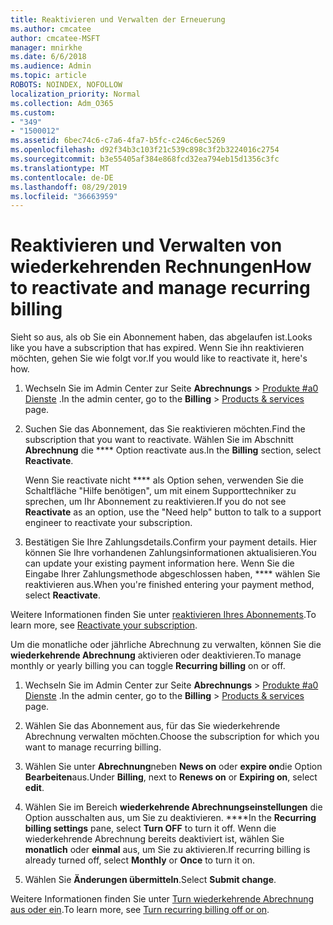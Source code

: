 ```yaml
---
title: Reaktivieren und Verwalten der Erneuerung
ms.author: cmcatee
author: cmcatee-MSFT
manager: mnirkhe
ms.date: 6/6/2018
ms.audience: Admin
ms.topic: article
ROBOTS: NOINDEX, NOFOLLOW
localization_priority: Normal
ms.collection: Adm_O365
ms.custom:
- "349"
- "1500012"
ms.assetid: 6bec74c6-c7a6-4fa7-b5fc-c246c6ec5269
ms.openlocfilehash: d92f34b3c103f21c539c898c3f2b3224016c2754
ms.sourcegitcommit: b3e55405af384e868fcd32ea794eb15d1356c3fc
ms.translationtype: MT
ms.contentlocale: de-DE
ms.lasthandoff: 08/29/2019
ms.locfileid: "36663959"
---
```

# <a name="how-to-reactivate-and-manage-recurring-billing"></a><span data-ttu-id="14d2d-102">Reaktivieren und Verwalten von wiederkehrenden Rechnungen</span><span class="sxs-lookup"><span data-stu-id="14d2d-102">How to reactivate and manage recurring billing</span></span>

<span data-ttu-id="14d2d-103">Sieht so aus, als ob Sie ein Abonnement haben, das abgelaufen ist.</span><span class="sxs-lookup"><span data-stu-id="14d2d-103">Looks like you have a subscription that has expired.</span></span> <span data-ttu-id="14d2d-104">Wenn Sie ihn reaktivieren möchten, gehen Sie wie folgt vor.</span><span class="sxs-lookup"><span data-stu-id="14d2d-104">If you would like to reactivate it, here's how.</span></span>
  
1. <span data-ttu-id="14d2d-105">Wechseln Sie im Admin Center zur Seite **Abrechnungs** \> [Produkte #a0 Dienste](https://go.microsoft.com/fwlink/p/?linkid=842054) .</span><span class="sxs-lookup"><span data-stu-id="14d2d-105">In the admin center, go to the **Billing** \> [Products & services](https://go.microsoft.com/fwlink/p/?linkid=842054) page.</span></span>

2. <span data-ttu-id="14d2d-106">Suchen Sie das Abonnement, das Sie reaktivieren möchten.</span><span class="sxs-lookup"><span data-stu-id="14d2d-106">Find the subscription that you want to reactivate.</span></span> <span data-ttu-id="14d2d-107">Wählen Sie im Abschnitt **Abrechnung** die \*\*\*\* Option reactivate aus.</span><span class="sxs-lookup"><span data-stu-id="14d2d-107">In the **Billing** section, select  **Reactivate**.</span></span>

    <span data-ttu-id="14d2d-108">Wenn Sie reactivate nicht \*\*\*\* als Option sehen, verwenden Sie die Schaltfläche "Hilfe benötigen", um mit einem Supporttechniker zu sprechen, um Ihr Abonnement zu reaktivieren.</span><span class="sxs-lookup"><span data-stu-id="14d2d-108">If you do not see **Reactivate** as an option, use the "Need help" button to talk to a support engineer to reactivate your subscription.</span></span>

3. <span data-ttu-id="14d2d-109">Bestätigen Sie Ihre Zahlungsdetails.</span><span class="sxs-lookup"><span data-stu-id="14d2d-109">Confirm your payment details.</span></span> <span data-ttu-id="14d2d-110">Hier können Sie Ihre vorhandenen Zahlungsinformationen aktualisieren.</span><span class="sxs-lookup"><span data-stu-id="14d2d-110">You can update your existing payment information here.</span></span> <span data-ttu-id="14d2d-111">Wenn Sie die Eingabe Ihrer Zahlungsmethode abgeschlossen haben, \*\*\*\* wählen Sie reaktivieren aus.</span><span class="sxs-lookup"><span data-stu-id="14d2d-111">When you're finished entering your payment method, select **Reactivate**.</span></span>

<span data-ttu-id="14d2d-112">Weitere Informationen finden Sie unter [reaktivieren Ihres Abonnements](https://docs.microsoft.com/en-us/office365/admin/subscriptions-and-billing/reactivate-your-subscription).</span><span class="sxs-lookup"><span data-stu-id="14d2d-112">To learn more, see [Reactivate your subscription](https://docs.microsoft.com/en-us/office365/admin/subscriptions-and-billing/reactivate-your-subscription).</span></span> 

<span data-ttu-id="14d2d-113">Um die monatliche oder jährliche Abrechnung zu verwalten, können Sie die **wiederkehrende Abrechnung** aktivieren oder deaktivieren.</span><span class="sxs-lookup"><span data-stu-id="14d2d-113">To manage monthly or yearly billing you can toggle **Recurring billing** on or off.</span></span>
  
1. <span data-ttu-id="14d2d-114">Wechseln Sie im Admin Center zur Seite **Abrechnungs** \> [Produkte #a0 Dienste](https://go.microsoft.com/fwlink/p/?linkid=842054) .</span><span class="sxs-lookup"><span data-stu-id="14d2d-114">In the admin center, go to the **Billing** \> [Products & services](https://go.microsoft.com/fwlink/p/?linkid=842054) page.</span></span>

2. <span data-ttu-id="14d2d-115">Wählen Sie das Abonnement aus, für das Sie wiederkehrende Abrechnung verwalten möchten.</span><span class="sxs-lookup"><span data-stu-id="14d2d-115">Choose the subscription for which you want to manage recurring billing.</span></span>

3. <span data-ttu-id="14d2d-116">Wählen Sie unter **Abrechnung**neben **News on** oder **expire on**die Option **Bearbeiten**aus.</span><span class="sxs-lookup"><span data-stu-id="14d2d-116">Under **Billing**, next to **Renews on** or **Expiring on**, select **edit**.</span></span>

4. <span data-ttu-id="14d2d-117">Wählen Sie im Bereich **wiederkehrende Abrechnungseinstellungen** die Option ausschalten aus, um Sie zu deaktivieren. \*\*\*\*</span><span class="sxs-lookup"><span data-stu-id="14d2d-117">In the **Recurring billing settings** pane, select **Turn OFF** to turn it off.</span></span> <span data-ttu-id="14d2d-118">Wenn die wiederkehrende Abrechnung bereits deaktiviert ist, wählen Sie **monatlich** oder **einmal** aus, um Sie zu aktivieren.</span><span class="sxs-lookup"><span data-stu-id="14d2d-118">If recurring billing is already turned off, select **Monthly** or **Once** to turn it on.</span></span>

5. <span data-ttu-id="14d2d-119">Wählen Sie **Änderungen übermitteln**.</span><span class="sxs-lookup"><span data-stu-id="14d2d-119">Select **Submit change**.</span></span>

<span data-ttu-id="14d2d-120">Weitere Informationen finden Sie unter [Turn wiederkehrende Abrechnung aus oder ein](https://docs.microsoft.com/office365/admin/subscriptions-and-billing/renew-your-subscription#turn-recurring-billing-off-or-on).</span><span class="sxs-lookup"><span data-stu-id="14d2d-120">To learn more, see [Turn recurring billing off or on](https://docs.microsoft.com/office365/admin/subscriptions-and-billing/renew-your-subscription#turn-recurring-billing-off-or-on).</span></span>